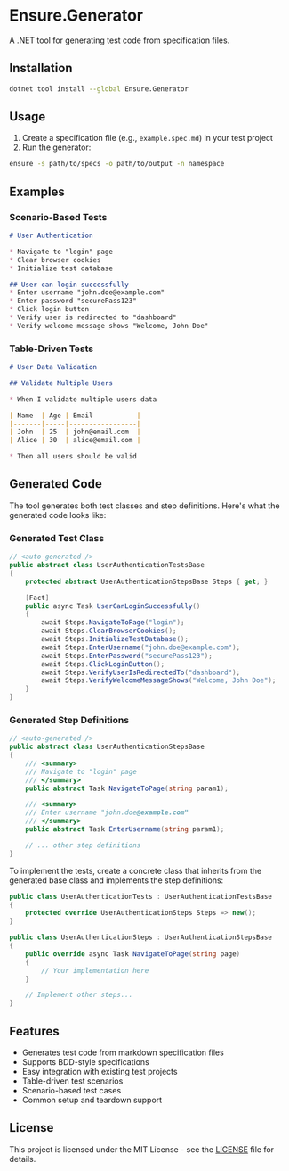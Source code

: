 # Ensure.Generator

A .NET tool for generating test code from specification files.

## Installation

```bash
dotnet tool install --global Ensure.Generator
```

## Usage

1. Create a specification file (e.g., `example.spec.md`) in your test project
2. Run the generator:

```bash
ensure -s path/to/specs -o path/to/output -n namespace
```

## Examples

### Scenario-Based Tests

```markdown
# User Authentication

* Navigate to "login" page
* Clear browser cookies
* Initialize test database

## User can login successfully
* Enter username "john.doe@example.com"
* Enter password "securePass123"
* Click login button
* Verify user is redirected to "dashboard"
* Verify welcome message shows "Welcome, John Doe"
```

### Table-Driven Tests

```markdown
# User Data Validation

## Validate Multiple Users

* When I validate multiple users data

| Name  | Age | Email           |
|-------|-----|-----------------|
| John  | 25  | john@email.com  |
| Alice | 30  | alice@email.com |

* Then all users should be valid
```

## Generated Code

The tool generates both test classes and step definitions. Here's what the generated code looks like:

### Generated Test Class

```csharp
// <auto-generated />
public abstract class UserAuthenticationTestsBase
{
    protected abstract UserAuthenticationStepsBase Steps { get; }

    [Fact]
    public async Task UserCanLoginSuccessfully()
    {
        await Steps.NavigateToPage("login");
        await Steps.ClearBrowserCookies();
        await Steps.InitializeTestDatabase();
        await Steps.EnterUsername("john.doe@example.com");
        await Steps.EnterPassword("securePass123");
        await Steps.ClickLoginButton();
        await Steps.VerifyUserIsRedirectedTo("dashboard");
        await Steps.VerifyWelcomeMessageShows("Welcome, John Doe");
    }
}
```

### Generated Step Definitions

```csharp
// <auto-generated />
public abstract class UserAuthenticationStepsBase
{
    /// <summary>
    /// Navigate to "login" page
    /// </summary>
    public abstract Task NavigateToPage(string param1);

    /// <summary>
    /// Enter username "john.doe@example.com"
    /// </summary>
    public abstract Task EnterUsername(string param1);

    // ... other step definitions
}
```

To implement the tests, create a concrete class that inherits from the generated base class and implements the step definitions:

```csharp
public class UserAuthenticationTests : UserAuthenticationTestsBase
{
    protected override UserAuthenticationSteps Steps => new();
}

public class UserAuthenticationSteps : UserAuthenticationStepsBase
{
    public override async Task NavigateToPage(string page)
    {
        // Your implementation here
    }

    // Implement other steps...
}
```

## Features

- Generates test code from markdown specification files
- Supports BDD-style specifications
- Easy integration with existing test projects
- Table-driven test scenarios
- Scenario-based test cases
- Common setup and teardown support

## License

This project is licensed under the MIT License - see the [LICENSE](LICENSE) file for details. 